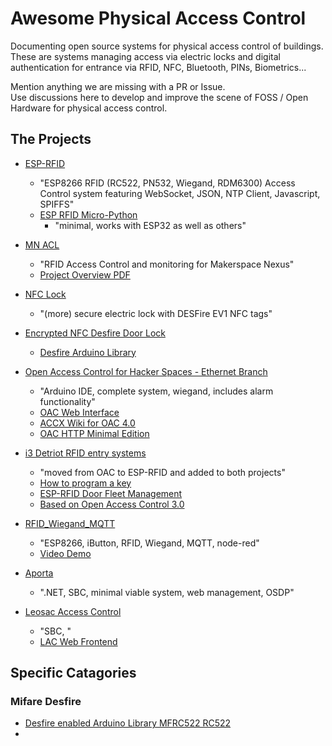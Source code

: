 # Awesome Physical Access Control

Documenting open source systems for physical access control of buildings.  
These are systems managing access via electric locks and digital authentication for entrance via RFID, NFC, Bluetooth, PINs, Biometrics...  

Mention anything we are missing with a PR or Issue.  
Use discussions here to develop and improve the scene of FOSS / Open Hardware for physical access control.  

 ## The Projects

- [ESP-RFID](https://github.com/esprfid/esp-rfid)
  - "ESP8266 RFID (RC522, PN532, Wiegand, RDM6300) Access Control system featuring WebSocket, JSON, NTP Client, Javascript, SPIFFS"
  - [ESP RFID Micro-Python](https://github.com/esprfid/esp-rfid-py)
    - "minimal, works with ESP32 as well as others"

- [MN ACL](https://github.com/BobGlicksman/MN_ACL)
  - "RFID Access Control and monitoring for Makerspace Nexus"
  - [Project Overview PDF](https://github.com/BobGlicksman/MN_ACL/blob/master/Documents/RFID_ACS_Overview_Document.pdf)

- [NFC Lock](https://github.com/rambo/nfc_lock)
  - "(more) secure electric lock with DESFire EV1 NFC tags"

- [Encrypted NFC Desfire Door Lock](https://www.codeproject.com/articles/1096861/diy-electronic-rfid-door-lock-with-battery-backup)
  - [Desfire Arduino Library](https://github.com/rambo/elmue_desfire_rfid)

 - [Open Access Control for Hacker Spaces - Ethernet Branch](https://github.com/heatsynclabs/Open_Access_Control_Ethernet)
   - "Arduino IDE, complete system, wiegand, includes alarm functionality"
   - [OAC Web Interface](https://github.com/heatsynclabs/Open-Source-Access-Control-Web-Interface)
   - [ACCX Wiki for OAC 4.0](https://www.accxproducts.com/wiki/index.php?title=Open_Access_4.0)
   - [OAC HTTP Minimal Edition](https://github.com/zyphlar/open-access-control-minimal-http)

- [i3 Detriot RFID entry systems](https://www.i3detroit.org/wi/index.php?title=RFID_entry_system)
  - "moved from OAC to ESP-RFID and added to both projects" 
  - [How to program a key](https://www.i3detroit.org/wiki/HOWTO_Program_a_key)
  - [ESP-RFID Door Fleet Management](https://github.com/i3detroit/door-management)
  - [Based on Open Access Control 3.0](https://github.com/abzman/RFID-entry-system)

- [RFID_Wiegand_MQTT](https://github.com/nygma2004/RFID_Wiegand_MQTT)
   -  "ESP8266, iButton, RFID, Wiegand, MQTT, node-red"
   -  [Video Demo](https://www.youtube.com/watch?v=ft3YiPXy4ck)

 - [Aporta](https://github.com/bytedreamer/Aporta)
   - ".NET, SBC, minimal viable system, web management, OSDP"
  
- [Leosac Access Control](https://github.com/leosac/access-control)
  - "SBC, "
  - [LAC Web Frontend](https://github.com/leosac/access-control-web)

## Specific Catagories

### Mifare Desfire

- [Desfire enabled Arduino Library MFRC522 RC522](https://github.com/JPG-Consulting/rfid-desfire)
- 